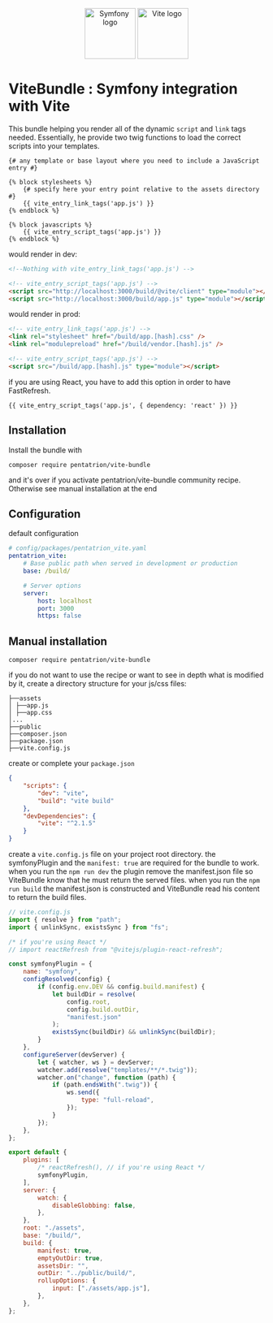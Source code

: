 <p align="center">
  <img width="100" src="https://raw.githubusercontent.com/lhapaipai/vite-bundle/main/docs/symfony.svg" alt="Symfony logo">
  <img width="100" src="https://raw.githubusercontent.com/lhapaipai/vite-bundle/main/docs/vitejs.svg" alt="Vite logo">
</p>

# ViteBundle : Symfony integration with Vite

This bundle helping you render all of the dynamic `script` and `link` tags needed.
Essentially, he provide two twig functions to load the correct scripts into your templates.

```twig
{# any template or base layout where you need to include a JavaScript entry #}

{% block stylesheets %}
    {# specify here your entry point relative to the assets directory #}
    {{ vite_entry_link_tags('app.js') }}
{% endblock %}

{% block javascripts %}
    {{ vite_entry_script_tags('app.js') }}
{% endblock %}
```

would render in dev:

```html
<!--Nothing with vite_entry_link_tags('app.js') -->

<!-- vite_entry_script_tags('app.js') -->
<script src="http://localhost:3000/build/@vite/client" type="module"></script>
<script src="http://localhost:3000/build/app.js" type="module"></script>
```

would render in prod:

```html
<!-- vite_entry_link_tags('app.js') -->
<link rel="stylesheet" href="/build/app.[hash].css" />
<link rel="modulepreload" href="/build/vendor.[hash].js" />

<!-- vite_entry_script_tags('app.js') -->
<script src="/build/app.[hash].js" type="module"></script>
```

if you are using React, you have to add this option in order to have FastRefresh.

```twig
{{ vite_entry_script_tags('app.js', { dependency: 'react' }) }}
```

## Installation

Install the bundle with

```console
composer require pentatrion/vite-bundle
```

and it's over if you activate pentatrion/vite-bundle community recipe. Otherwise see manual installation at the end

## Configuration

default configuration

```yaml
# config/packages/pentatrion_vite.yaml
pentatrion_vite:
    # Base public path when served in development or production
    base: /build/

    # Server options
    server:
        host: localhost
        port: 3000
        https: false
```

## Manual installation

```console
composer require pentatrion/vite-bundle
```

if you do not want to use the recipe or want to see in depth what is modified by it, create a directory structure for your js/css files:

```
├──assets
│ ├──app.js
│ ├──app.css
│...
├──public
├──composer.json
├──package.json
├──vite.config.js
```

create or complete your `package.json`

```json
{
    "scripts": {
        "dev": "vite",
        "build": "vite build"
    },
    "devDependencies": {
        "vite": "^2.1.5"
    }
}
```

create a `vite.config.js` file on your project root directory.
the symfonyPlugin and the `manifest: true` are required for the bundle to work. when you run the `npm run dev` the plugin remove the manifest.json file so ViteBundle know that he must return the served files.
when you run the `npm run build` the manifest.json is constructed and ViteBundle read his content to return the build files.

```js
// vite.config.js
import { resolve } from "path";
import { unlinkSync, existsSync } from "fs";

/* if you're using React */
// import reactRefresh from "@vitejs/plugin-react-refresh";

const symfonyPlugin = {
    name: "symfony",
    configResolved(config) {
        if (config.env.DEV && config.build.manifest) {
            let buildDir = resolve(
                config.root,
                config.build.outDir,
                "manifest.json"
            );
            existsSync(buildDir) && unlinkSync(buildDir);
        }
    },
    configureServer(devServer) {
        let { watcher, ws } = devServer;
        watcher.add(resolve("templates/**/*.twig"));
        watcher.on("change", function (path) {
            if (path.endsWith(".twig")) {
                ws.send({
                    type: "full-reload",
                });
            }
        });
    },
};

export default {
    plugins: [
        /* reactRefresh(), // if you're using React */
        symfonyPlugin,
    ],
    server: {
        watch: {
            disableGlobbing: false,
        },
    },
    root: "./assets",
    base: "/build/",
    build: {
        manifest: true,
        emptyOutDir: true,
        assetsDir: "",
        outDir: "../public/build/",
        rollupOptions: {
            input: ["./assets/app.js"],
        },
    },
};
```
